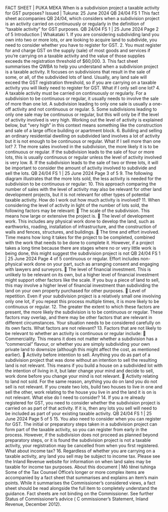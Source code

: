 FACT SHEET | PUKA MEKA When is a subdivision project a taxable activity for GST purposes? Issued | Tukuna: 25 June 2024 QB 24/04 FS 1 This fact sheet accompanies QB 24/04, which considers when a subdivision project is an activity carried on continuously or regularly in the definition of “taxable activity” for GST purposes. QB 24/04 FS 1 | 25 June 2024 Page 2 of 5 Introduction | Whakataki 1. If you are considering subdividing land you own into two or more lots, or are looking to acquire land to subdivide, you need to consider whether you have to register for GST. 2. You must register for and charge GST on the supply (sale) of most goods and services if you’re carrying on a taxable activity and the value of those supplies exceeds the registration threshold of $60,000. 3. This fact sheet summarises the QWBA to help you understand when a subdivision project is a taxable activity. It focuses on subdivisions that result in the sale of some, or all, of the subdivided lots of land. Usually, any land sale will exceed the GST registration threshold, so if you are carrying on a taxable activity you will likely need to register for GST. What if I only sell one lot? 4. A taxable activity must be carried on continuously or regularly. For a subdivision to be continuous or regular, it usually needs to involve the sale of more than one lot. A subdivision leading to only one sale is usually a one-off activity and not continuous or regular. 5. Some subdivisions leading to only one sale may be continuous or regular, but this will only be if the level of activity involved is very high. Working out the level of activity is explained below, but “very high” in this context means something like the construction and sale of a large office building or apartment block. 6. Building and selling an ordinary residential dwelling on subdivided land involves a lot of activity but it is not enough to be continuous or regular. What if I sell more than one lot? 7. The more sales involved in the subdivision, the more likely it is to be continuous or regular. If the subdivision leads to the sale of four or more lots, this is usually continuous or regular unless the level of activity involved is very low. 8. If the subdivision leads to the sale of two or three lots, it will be important to consider the amount of activity involved to subdivide and sell the lots. QB 24/04 FS 1 | 25 June 2024 Page 3 of 5 9. The following diagram illustrates that the more lots sold, the less activity is needed for the subdivision to be continuous or regular: 10. This approach comparing the number of sales with the level of activity may also be relevant for other land development projects, but it is not relevant for other types of potential taxable activity. How do I work out how much activity is involved? 11. When considering the level of activity in light of the number of lots sold, the following factors may be relevant:  The scale of the subdivision. This means how large or extensive the project is.  The level of development work. This includes any physical work done to develop the land, such as earthworks, roading, installation of infrastructure, and the construction of walls and fences, structures, and buildings.  The time and effort involved. Time means how long it takes for the project to be completed, combined with the work that needs to be done to complete it. However, if a project takes a long time because there are stages where no or very little work is being done, this might suggest the subdivision project is not QB 24/04 FS 1 | 25 June 2024 Page 4 of 5 continuous or regular. Effort includes non-physical work done on your part, such as arranging consent and engaging with lawyers and surveyors.  The level of financial investment. This is unlikely to be relevant on its own, but a higher level of financial investment might support other factors like the scale. If you buy a piece of land to sell, this may involve a higher level of financial investment than subdividing the land on your own property purchased for other purposes.  Level of repetition. Even if your subdivision project is a relatively small one involving only one lot, if you repeat this process multiple times, it is more likely to be continuous or regular. 12. The greater the extent to which these factors are present, the more likely the subdivision is to be continuous or regular. These factors may overlap, and there may be other factors that are relevant in different circumstances. Your situation needs to be considered carefully on its own facts. What factors are not relevant? 13. Factors that are not likely to be relevant to whether an activity is continuous or regular include:  Commerciality. This means it does not matter whether a subdivision has a “commercial” flavour, or whether you are simply subdividing your own private land to downsize (although this might affect the cost, as mentioned earlier).  Activity before intention to sell. Anything you do as part of a subdivision project that was done without an intention to sell the resulting land is not relevant. This means if you build a house on a subdivided lot with the intention of living in it, but later change your mind and decide to sell, work done before you change your mind is not relevant.  Activity relating to land not sold. For the same reason, anything you do on land you do not sell is not relevant. If you create two lots, build two houses to live in one and sell the other, work relating to the house you live in and the land it is on is not relevant. What else do I need to consider? 14. If you a re already registered for GST, you need to consider whether the subdivision project is carried on as part of that activity. If it is, then any lots you sell will need to be included as part of your existing taxable activity. QB 24/04 FS 1 | 25 June 2024 Page 5 of 5 15. You also need to consider when you can register for GST. The initial or preparatory steps taken in a subdivision project can form part of the taxable activity, so you can register from early in the process. However, if the subdivision does not proceed as planned beyond preparatory steps, or it is found the subdivision project is not a taxable activity, your registration may be cancelled from when you first registered. What about income tax? 16. Regardless of whether you are carrying on a taxable activity, any land you sell may be subject to income tax. Please see the Inland Revenue website for information on when land sales may be taxable for income tax purposes. About this document | Mō tēnei tuhinga Some of the Tax Counsel Office’s longer or more complex items are accompanied by a fact sheet that summarises and explains an item’s main points. While it summarises the Commissioner’s considered views, a fact sheet should be read alongside the full item to completely understand the guidance. Fact sheets are not binding on the Commissioner. See further Status of Commissioner’s advice ( C ommissioner’s Statement, Inland Revenue, December 2012).